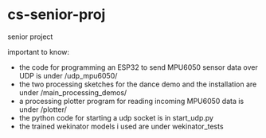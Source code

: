 # cs-senior-proj
 senior project

 important to know:
 - the code for programming an ESP32 to send MPU6050 sensor data over UDP is under /udp_mpu6050/
 - the two processing sketches for the dance demo and the installation are under /main_processing_demos/
 - a processing plotter program for reading incoming MPU6050 data is under /plotter/
 - the python code for starting a udp socket is in start_udp.py
 - the trained wekinator models i used are under wekinator_tests 